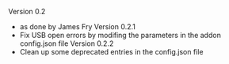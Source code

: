 Version 0.2
  - as done by James Fry
Version 0.2.1
  - Fix USB open errors by modifing the parameters in the addon config.json file
Version 0.2.2
  - Clean up some deprecated entries in the config.json file
